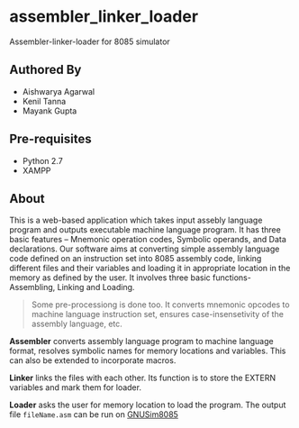 # assembler_linker_loader
Assembler-linker-loader for 8085 simulator

## Authored By
* Aishwarya Agarwal
* Kenil Tanna
* Mayank Gupta

## Pre-requisites
* Python 2.7
* XAMPP

## About
This is a web-based application which takes input assebly language program and outputs executable machine language program. It has three basic features – Mnemonic operation codes, Symbolic operands, and Data declarations. Our software aims at converting simple assembly language code defined on an instruction set into 8085 assembly code, linking different files and their variables and loading it in appropriate location in the memory as defined by the user. It involves three basic functions- Assembling, Linking and Loading.

> Some pre-processiong is done too. It converts mnemonic opcodes to machine language instruction set, ensures case-insensetivity of the assembly language, etc. 

**Assembler** converts assembly language program to machine language format, resolves symbolic names for memory locations and variables. This can also be extended to incorporate macros.

**Linker** links the files with each other. Its function is to store the EXTERN variables and mark them for loader.

**Loader** asks the user for memory location to load the program. The output file `fileName.asm` can be run on [GNUSim8085](http://gnusim8085.org/)
